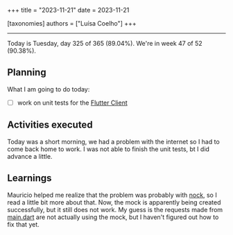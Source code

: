 +++
title = "2023-11-21"
date = 2023-11-21

[taxonomies]
authors = ["Luísa Coelho"]
+++

---

Today is Tuesday, day 325 of 365 (89.04%). We're in week 47 of 52 (90.38%).

## Planning

What I am going to do today:

- [ ] work on unit tests for the [Flutter Client](https://github.com/OmnicodeSolutions/luisa_drf_flutter_client)

## Activities executed

Today was a short morning, we had a problem with the internet so I had to come back home to work. I was not able to finish the unit tests, bt I did advance a little.

## Learnings

Mauricio helped me realize that the problem was probably with [nock](https://pub.dev/packages/nock), so I read a little bit more about that. Now, the mock is apparently being created successfully, but it still does not work. My guess is the requests made from [main.dart](https://github.com/OmnicodeSolutions/luisa_drf_flutter_client/blob/main/lib/main.dart) are not actually using the mock, but I haven't figured out how to fix that yet.

